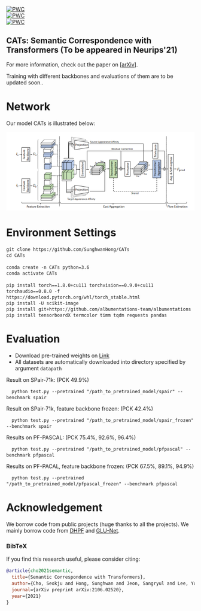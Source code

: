 [![PWC](https://img.shields.io/endpoint.svg?url=https://paperswithcode.com/badge/semantic-correspondence-with-transformers/semantic-correspondence-on-spair-71k)](https://paperswithcode.com/sota/semantic-correspondence-on-spair-71k?p=semantic-correspondence-with-transformers)<br>
[![PWC](https://img.shields.io/endpoint.svg?url=https://paperswithcode.com/badge/semantic-correspondence-with-transformers/semantic-correspondence-on-pf-pascal)](https://paperswithcode.com/sota/semantic-correspondence-on-pf-pascal?p=semantic-correspondence-with-transformers)<br>
[![PWC](https://img.shields.io/endpoint.svg?url=https://paperswithcode.com/badge/semantic-correspondence-with-transformers/semantic-correspondence-on-pf-willow)](https://paperswithcode.com/sota/semantic-correspondence-on-pf-willow?p=semantic-correspondence-with-transformers)

## CATs:  Semantic Correspondence  with Transformers (To be appeared in Neurips'21)
For more information, check out the paper on [[arXiv](https://arxiv.org/abs/2106.02520)].

Training with different backbones and evaluations of them are to be updated soon.. 


# Network

Our model CATs is illustrated below:

![alt text](/images/ARCH.png)

# Environment Settings
```
git clone https://github.com/SunghwanHong/CATs
cd CATs

conda create -n CATs python=3.6
conda activate CATs

pip install torch==1.8.0+cu111 torchvision==0.9.0+cu111 torchaudio==0.8.0 -f https://download.pytorch.org/whl/torch_stable.html
pip install -U scikit-image
pip install git+https://github.com/albumentations-team/albumentations
pip install tensorboardX termcolor timm tqdm requests pandas
```

# Evaluation
- Download pre-trained weights on [Link](https://drive.google.com/drive/folders/1ZcYW2_URo3EAGuPQ3f451bwIOKGotUA0?usp=sharing)
- All datasets are automatically downloaded into directory specified by argument `datapath`

Result on SPair-71k: (PCK 49.9%)

      python test.py --pretrained "/path_to_pretrained_model/spair" --benchmark spair

Result on SPair-71k, feature backbone frozen: (PCK 42.4%)

      python test.py --pretrained "/path_to_pretrained_model/spair_frozen" --benchmark spair

Results on PF-PASCAL: (PCK 75.4%, 92.6%, 96.4%)

      python test.py --pretrained "/path_to_pretrained_model/pfpascal" --benchmark pfpascal

Results on PF-PACAL, feature backbone frozen: (PCK 67.5%, 89.1%, 94.9%)

      python test.py --pretrained "/path_to_pretrained_model/pfpascal_frozen" --benchmark pfpascal
# Acknowledgement <a name="Acknowledgement"></a>

We borrow code from public projects (huge thanks to all the projects). We mainly borrow code from  [DHPF](https://github.com/juhongm999/dhpf) and [GLU-Net](https://github.com/PruneTruong/GLU-Net). 
### BibTeX
If you find this research useful, please consider citing:
````BibTeX
@article{cho2021semantic,
  title={Semantic Correspondence with Transformers},
  author={Cho, Seokju and Hong, Sunghwan and Jeon, Sangryul and Lee, Yunsung and Sohn, Kwanghoon and Kim, Seungryong},
  journal={arXiv preprint arXiv:2106.02520},
  year={2021}
}
````

